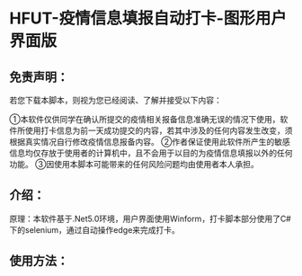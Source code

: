 ﻿# HFUT-疫情信息填报自动打卡-图形用户界面版
## 免责声明：
若您下载本脚本，则视为您已经阅读、了解并接受以下内容：


①本软件仅供同学在确认所提交的疫情相关报备信息准确无误的情况下使用，软件所使用打卡信息为前一天成功提交的内容，若其中涉及的任何内容发生改变，须根据真实情况自行修改疫情信息报备内容。 
②作者保证使用此软件所产生的敏感信息均仅存放于使用者的计算机中，且不会用于以目的为疫情信息填报以外的任何功能。
③因使用本脚本可能带来的任何风险问题均由使用者本人承担。


## 介绍：
原理：本软件基于.Net5.0环境，用户界面使用Winform，打卡脚本部分使用了C#下的selenium，通过自动操作edge来完成打卡。

## 使用方法：


